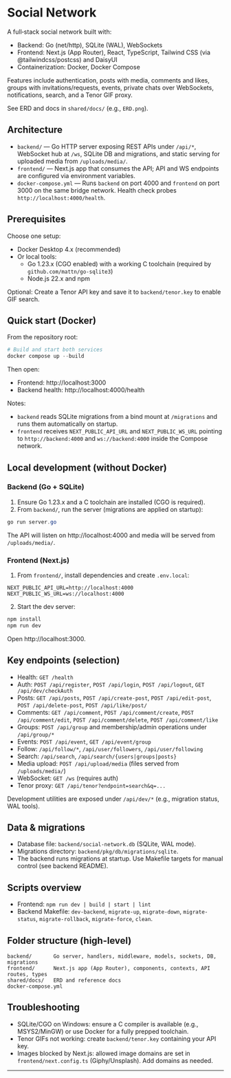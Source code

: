 # Social Network

A full‑stack social network built with:

- Backend: Go (net/http), SQLite (WAL), WebSockets
- Frontend: Next.js (App Router), React, TypeScript, Tailwind CSS (via @tailwindcss/postcss) and DaisyUI
- Containerization: Docker, Docker Compose

Features include authentication, posts with media, comments and likes, groups with invitations/requests, events, private chats over WebSockets, notifications, search, and a Tenor GIF proxy.

See ERD and docs in `shared/docs/` (e.g., `ERD.png`).

## Architecture

- `backend/` — Go HTTP server exposing REST APIs under `/api/*`, WebSocket hub at `/ws`, SQLite DB and migrations, and static serving for uploaded media from `/uploads/media/`.
- `frontend/` — Next.js app that consumes the API; API and WS endpoints are configured via environment variables.
- `docker-compose.yml` — Runs `backend` on port 4000 and `frontend` on port 3000 on the same bridge network. Health check probes `http://localhost:4000/health`.

## Prerequisites

Choose one setup:

- Docker Desktop 4.x (recommended)
- Or local tools:
  - Go 1.23.x (CGO enabled) with a working C toolchain (required by `github.com/mattn/go-sqlite3`)
  - Node.js 22.x and npm

Optional: Create a Tenor API key and save it to `backend/tenor.key` to enable GIF search.

## Quick start (Docker)

From the repository root:

```powershell
# Build and start both services
docker compose up --build
```

Then open:

- Frontend: http://localhost:3000
- Backend health: http://localhost:4000/health

Notes:

- `backend` reads SQLite migrations from a bind mount at `/migrations` and runs them automatically on startup.
- `frontend` receives `NEXT_PUBLIC_API_URL` and `NEXT_PUBLIC_WS_URL` pointing to `http://backend:4000` and `ws://backend:4000` inside the Compose network.

## Local development (without Docker)

### Backend (Go + SQLite)

1) Ensure Go 1.23.x and a C toolchain are installed (CGO is required).
2) From `backend/`, run the server (migrations are applied on startup):

```powershell
go run server.go
```

The API will listen on http://localhost:4000 and media will be served from `/uploads/media/`.

### Frontend (Next.js)

1) From `frontend/`, install dependencies and create `.env.local`:

```
NEXT_PUBLIC_API_URL=http://localhost:4000
NEXT_PUBLIC_WS_URL=ws://localhost:4000
```

2) Start the dev server:

```powershell
npm install
npm run dev
```

Open http://localhost:3000.

## Key endpoints (selection)

- Health: `GET /health`
- Auth: `POST /api/register`, `POST /api/login`, `POST /api/logout`, `GET /api/dev/checkAuth`
- Posts: `GET /api/posts`, `POST /api/create-post`, `POST /api/edit-post`, `POST /api/delete-post`, `POST /api/like/post/`
- Comments: `GET /api/comment`, `POST /api/comment/create`, `POST /api/comment/edit`, `POST /api/comment/delete`, `POST /api/comment/like`
- Groups: `POST /api/group` and membership/admin operations under `/api/group/*`
- Events: `POST /api/event`, `GET /api/event/group`
- Follow: `/api/follow/*`, `/api/user/followers`, `/api/user/following`
- Search: `/api/search`, `/api/search/{users|groups|posts}`
- Media upload: `POST /api/upload/media` (files served from `/uploads/media/`)
- WebSocket: `GET /ws` (requires auth)
- Tenor proxy: `GET /api/tenor?endpoint=search&q=...`

Development utilities are exposed under `/api/dev/*` (e.g., migration status, WAL tools).

## Data & migrations

- Database file: `backend/social-network.db` (SQLite, WAL mode).
- Migrations directory: `backend/pkg/db/migrations/sqlite`.
- The backend runs migrations at startup. Use Makefile targets for manual control (see backend README).

## Scripts overview

- Frontend: `npm run dev | build | start | lint`
- Backend Makefile: `dev-backend`, `migrate-up`, `migrate-down`, `migrate-status`, `migrate-rollback`, `migrate-force`, `clean`.

## Folder structure (high-level)

```
backend/       Go server, handlers, middleware, models, sockets, DB, migrations
frontend/      Next.js app (App Router), components, contexts, API routes, types
shared/docs/   ERD and reference docs
docker-compose.yml
```

## Troubleshooting

- SQLite/CGO on Windows: ensure a C compiler is available (e.g., MSYS2/MinGW) or use Docker for a fully prepped toolchain.
- Tenor GIFs not working: create `backend/tenor.key` containing your API key.
- Images blocked by Next.js: allowed image domains are set in `frontend/next.config.ts` (Giphy/Unsplash). Add domains as needed.

---
